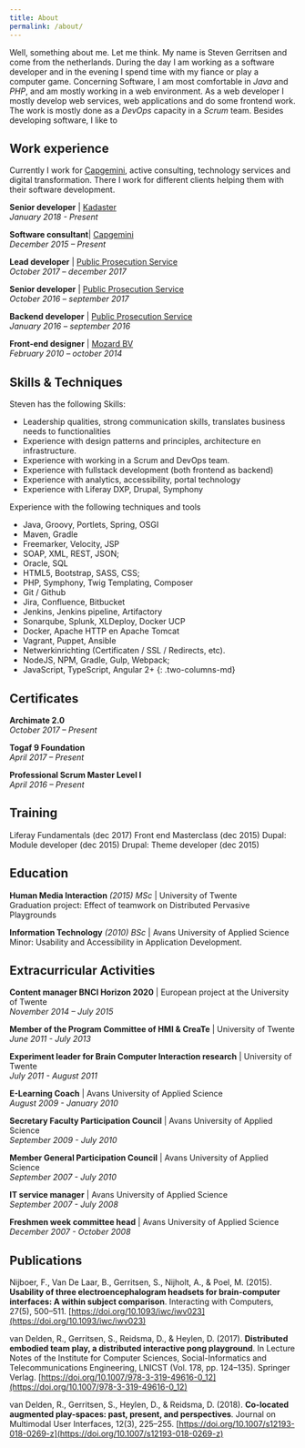 ```yaml
---
title: About
permalink: /about/
---
```


Well, something about me. Let me think. My name is Steven Gerritsen and come from the netherlands. During the day I am working as a software developer and in the evening I spend time with my fiance or play a computer game. Concerning Software, I am most comfortable in *Java* and *PHP*, and am mostly working in a web environment. As a web developer I mostly develop web services, web applications and do some frontend work. The work is mostly done as a *DevOps* capacity in a *Scrum* team. Besides developing software, I like to  

## Work experience
Currently I work for [Capgemini][capgemini], active consulting, technology services and digital transformation. There I work for different clients helping them with their software development.

**Senior developer** | [Kadaster][kadasternl]  
*January 2018 - Present*

**Software consultant**| [Capgemini][capgemini]  
*December 2015 – Present*

**Lead developer** | [Public Prosecution Service][public-prosecution-service]  
*October 2017 – december 2017*

**Senior developer** | [Public Prosecution Service][public-prosecution-service]  
*October 2016 – september 2017*

**Backend developer** | [Public Prosecution Service][public-prosecution-service]  
*January 2016 – september 2016*

**Front-end designer** | [Mozard BV][mozard]  
*February 2010 – october 2014*

## Skills & Techniques
Steven has the following Skills:
* Leadership qualities, strong communication skills, translates business needs to functionalities
* Experience with design patterns and principles, architecture en infrastructure.
* Experience with working in a Scrum and DevOps team.
* Experience with fullstack development (both frontend as backend)
* Experience with analytics, accessibility, portal technology 
* Experience with Liferay DXP, Drupal, Symphony

Experience with the following techniques and tools
* Java, Groovy, Portlets, Spring, OSGI
* Maven, Gradle
* Freemarker, Velocity, JSP
* SOAP, XML, REST, JSON;
* Oracle, SQL
* HTML5, Bootstrap, SASS, CSS;
* PHP, Symphony, Twig Templating, Composer
* Git / Github
* Jira, Confluence, Bitbucket
* Jenkins, Jenkins pipeline, Artifactory
* Sonarqube, Splunk, XLDeploy, Docker UCP
* Docker, Apache HTTP en Apache Tomcat
* Vagrant, Puppet, Ansible 
* Netwerkinrichting (Certificaten / SSL / Redirects, etc).
* NodeJS, NPM, Gradle, Gulp, Webpack;
* JavaScript, TypeScript, Angular 2+
{: .two-columns-md}

## Certificates 
**Archimate 2.0**  
*October 2017 – Present*

**Togaf 9 Foundation**  
*April 2017 – Present*

**Professional Scrum Master Level I**  
*April 2016 – Present*

## Training 
Liferay Fundamentals (dec 2017) 
Front end Masterclass (dec 2015) 
Dupal: Module developer (dec 2015) 
Drupal: Theme developer (dec 2015) 

## Education
**Human Media Interaction** _(2015) MSc_ | University of Twente  
Graduation project: Effect of teamwork on Distributed Pervasive Playgrounds

**Information Technology** _(2010) BSc_ | Avans University of Applied Science  
Minor: Usability and Accessibility in Application Development.

## Extracurricular Activities
**Content manager BNCI Horizon 2020** | European project at the University of Twente  
_November 2014 – July 2015_

**Member of the Program Committee of HMI & CreaTe** | University of Twente  
_June 2011 - July 2013_

**Experiment leader for Brain Computer Interaction research** | University of Twente  
_July 2011 - August 2011_

**E-Learning Coach** | Avans University of Applied Science  
_August 2009 - January 2010_

**Secretary Faculty Participation Council** | Avans University of Applied Science  
_September 2009 - July 2010_

**Member General Participation Council** | Avans University of Applied Science  
_September 2007 - July 2010_

**IT service manager** | Avans University of Applied Science  
_September 2007 - July 2008_

**Freshmen week committee head** | Avans University of Applied Science  
_December 2007 - October 2008_

## Publications
Nijboer, F., Van De Laar, B., Gerritsen, S., Nijholt, A., & Poel, M. (2015). **Usability of three electroencephalogram headsets for brain-computer interfaces: A within subject comparison**. Interacting with Computers, 27(5), 500–511. [https://doi.org/10.1093/iwc/iwv023](https://doi.org/10.1093/iwc/iwv023)

van Delden, R., Gerritsen, S., Reidsma, D., & Heylen, D. (2017). **Distributed embodied team play, a distributed interactive pong playground**. In Lecture Notes of the Institute for Computer Sciences, Social-Informatics and Telecommunications Engineering, LNICST (Vol. 178, pp. 124–135). Springer Verlag. [https://doi.org/10.1007/978-3-319-49616-0_12](https://doi.org/10.1007/978-3-319-49616-0_12)

van Delden, R., Gerritsen, S., Heylen, D., & Reidsma, D. (2018). **Co-located augmented play-spaces: past, present, and perspectives**. Journal on Multimodal User Interfaces, 12(3), 225–255. [https://doi.org/10.1007/s12193-018-0269-z](https://doi.org/10.1007/s12193-018-0269-z)

[capgemini]: https://www.capgemini.com/
[public-prosecution-service]: https://www.om.nl/algemeen/english/
[mozard]: https://www.mozard.nl
[kadasternl]: https://www.kadaster.nl
